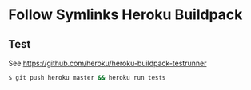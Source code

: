 # Follow Symlinks Heroku Buildpack

## Test

See https://github.com/heroku/heroku-buildpack-testrunner

```sh
$ git push heroku master && heroku run tests
```
